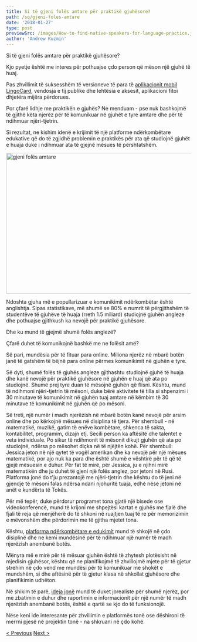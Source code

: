 ```yaml
---
title: Si të gjeni folës amtare për praktikë gjuhësore?
path: /sq/gjeni-foles-amtare
date: '2018-01-27'
type: post
previewSrc: /images/How-to-find-native-speakers-for-language-practice.jpg
author: 'Andrew Kuzmin'
---
```


Si të gjeni folës amtare për praktikë gjuhësore?

Kjo pyetje është me interes për pothuajse çdo person që mëson një gjuhë të huaj.

Pas zhvillimit të suksesshëm të versioneve të para të <a href="/sq/?lang=sq#free-mobile-app">aplikacionit mobil LingoCard</a>, vendosja e tij publike dhe lehtësia e aksesit, aplikacioni fitoi dhjetëra mijëra përdorues.

Por çfarë lidhje me praktikën e gjuhës? Ne menduam - pse nuk bashkojmë të gjithë këta njerëz për të komunikuar në gjuhët e tyre amtare dhe për të ndihmuar njëri-tjetrin.

Si rezultat, ne kishim idenë e krijimit të një platforme ndërkombëtare edukative që do të zgjidhë problemin e praktikës për ata që studiojnë gjuhët e huaja duke i ndihmuar ata të gjejnë mësues të përshtatshëm.

<img class="aligncenter wp-image-78 size-full" src="../images/platform/social-network.jpg" alt="gjeni folës amtare" width="628" height="383" />

Ndoshta gjuha më e popullarizuar e komunikimit ndërkombëtar është anglishtja. Sipas statistikave, më shumë se 80% e numrit të përgjithshëm të studentëve të gjuhëve të huaja (rreth 1.5 miliard) studiojnë gjuhën angleze dhe pothuajse gjithkush ka nevojë për praktikë gjuhësore.

Dhe ku mund të gjejmë shumë folës anglezë?

Çfarë duhet të komunikojnë bashkë me ne folësit amë?

Së pari, mundësia për të fituar para online. Miliona njerëz në mbarë botën janë të gatshëm të bëjnë para online përmes komunikimit në gjuhën e tyre.

Së dyti, shumë folës të gjuhës angleze gjithashtu studiojnë gjuhë të huaja dhe kanë nevojë për praktikë gjuhësore në gjuhën e huaj që ata po studiojnë. Shumë prej tyre duan të mësojnë gjuhën që flisni. Kështu, mund të ndihmoni njëri-tjetrin të mësoni, duke bërë aktivitete të tilla si shpenzimi i 30 minutave të komunikimit në gjuhën tuaj amtare në këmbim të 30 minutave të komunikimit në gjuhën që po mësoni.

Së treti, një numër i madh njerëzish në mbarë botën kanë nevojë për arsim online dhe po kërkojnë mësues në disiplina të tjera. Për shembull - në matematikë, muzikë, gatim të enëve kombëtare, shkenca të sakta, kontabilitet, programim, dizajn etj. Secili person ka aftësitë dhe talentet e veta individuale. Po sikur të ndihmonit të mësonit dikujt gjuhën që ata po studiojnë, ndërsa po mësohet diçka në të njëjtën kohë. Për shembull: Jessica jeton në një qytet të vogël amerikan dhe ka nevojë për një mësues matematikë, por ajo nuk ka para dhe është shumë e vështirë për të që të gjejë mësuesin e duhur. Për fat të mirë, për Jessica, ju e njihni mirë matematikën dhe ju duhet të gjeni një folës anglez, por jetoni në Rusi. Platforma jonë do t'ju prezantojë me njëri-tjetrin dhe kështu do të jeni në gjendje të mësoni falas ndërsa ndani njohuritë tuaja, edhe nëse jetoni në anët e kundërta të Tokës.

Për më tepër, duke përdorur programet tona gjatë një bisede ose videokonferencë, mund të krijoni me shpejtësi kartat e gjuhës me fjalë dhe fjali të reja që menjëherë do të shkoni në ruajtjen tuaj të re për memorizimin e mëvonshëm dhe përdorimin me të gjitha mjetet tona.

Kështu, <a href="https://lingocard.com?lang=sq">platforma ndërkombëtare e edukimit</a> mund të shkojë në çdo disiplinë dhe ne kemi mundësinë për të ndihmuar një numër të madh njerëzish anembanë botës.

Mënyra më e mirë për të mësuar gjuhën është të zhytesh plotësisht në mjedisin gjuhësor, kështu që ne planifikojmë të zhvillojmë mjete për të gjetur strehim në çdo vend me mundësi për të komunikuar me shokët e mundshëm, si dhe aftësinë për të gjetur klasa në shkollat ​​gjuhësore dhe planifikimin udhëton.

Në shikim të parë, <a href="/sq/?lang=sq">ideja jonë</a> mund të duket jorealiste për shumë njerëz, por me zbatimin e duhur dhe raportimin e informacionit për një numër të madh njerëzish anembanë botës, është e qartë se kjo do të funksionojë.

Nëse keni ide interesante për zhvillimin e platformës tonë ose dëshironi të merrni pjesë në projektin tonë - na shkruani në çdo kohë.

<a href="/sq/mesoni-anglisht-shpejt">< Previous</a> <a href="/sq/kartat-e-gjuhes">Next ></a>
